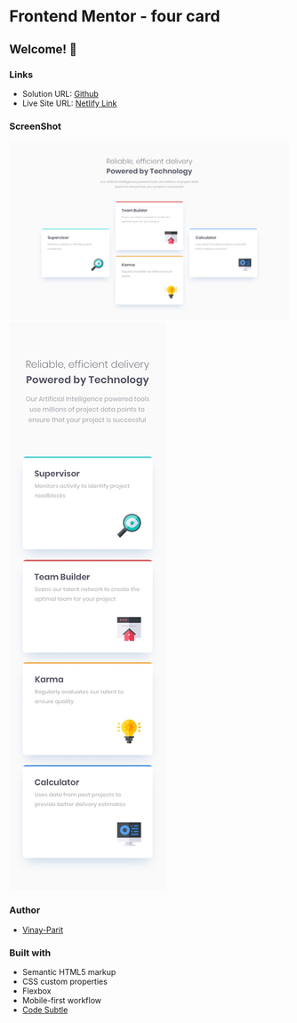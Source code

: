 # Frontend Mentor - four card
## Welcome! 👋

### Links

- Solution URL: [Github](https://github.com/vinay-parit/four-card)
- Live Site URL: [Netlify Link](https://four-card-seven-peach.vercel.app/)

### ScreenShot

![Desktop](./design/desktop-design.jpg)
![Mobile](./design/mobile-design.jpg)

### Author

- [Vinay-Parit](https://www.linkedin.com/in/vinay-parit/)


### Built with

- Semantic HTML5 markup
- CSS custom properties
- Flexbox
- Mobile-first workflow
- [Code Subtle](https://www.linkedin.com/company/code-subtle/)
